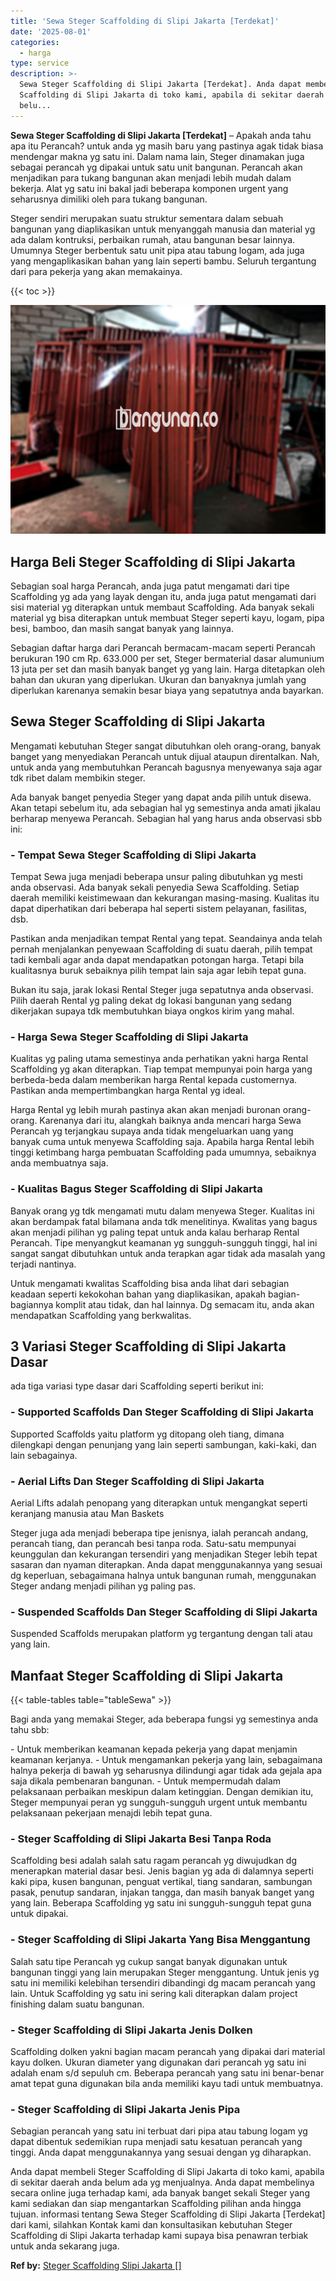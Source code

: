 ```yaml
---
title: 'Sewa Steger Scaffolding di Slipi Jakarta [Terdekat]'
date: '2025-08-01'
categories:
  - harga
type: service
description: >-
  Sewa Steger Scaffolding di Slipi Jakarta [Terdekat]. Anda dapat membeli Steger
  Scaffolding di Slipi Jakarta di toko kami, apabila di sekitar daerah anda
  belu...
---
```


**Sewa Steger Scaffolding di Slipi Jakarta \[Terdekat\]** – Apakah anda tahu apa itu Perancah? untuk anda yg masih baru yang pastinya agak tidak biasa mendengar makna yg satu ini. Dalam nama lain, Steger dinamakan juga sebagai perancah yg dipakai untuk satu unit bangunan. Perancah akan menjadikan para tukang bangunan akan menjadi lebih mudah dalam bekerja. Alat yg satu ini bakal jadi beberapa komponen urgent yang seharusnya dimiliki oleh para tukang bangunan.

Steger sendiri merupakan suatu struktur sementara dalam sebuah bangunan yang diaplikasikan untuk menyanggah manusia dan material yg ada dalam kontruksi, perbaikan rumah, atau bangunan besar lainnya. Umumnya Steger berbentuk satu unit pipa atau tabung logam, ada juga yang mengaplikasikan bahan yang lain seperti bambu. Seluruh tergantung dari para pekerja yang akan memakainya.

{{< toc >}}

![Sewa Steger Scaffolding di Slipi Jakarta [Terdekat]](/images/sewa-scaffolding-steger-05.png)

## Harga Beli Steger Scaffolding di Slipi Jakarta

Sebagian soal harga Perancah, anda juga patut mengamati dari tipe Scaffolding yg ada yang layak dengan itu, anda juga patut mengamati dari sisi material yg diterapkan untuk membaut Scaffolding. Ada banyak sekali material yg bisa diterapkan untuk membuat Steger seperti kayu, logam, pipa besi, bamboo, dan masih sangat banyak yang lainnya.

Sebagian daftar harga dari Perancah bermacam-macam seperti Perancah berukuran 190 cm Rp. 633.000 per set, Steger bermaterial dasar alumunium 13 juta per set dan masih banyak banget yg yang lain. Harga ditetapkan oleh bahan dan ukuran yang diperlukan. Ukuran dan banyaknya jumlah yang diperlukan karenanya semakin besar biaya yang sepatutnya anda bayarkan.

## Sewa Steger Scaffolding di Slipi Jakarta

Mengamati kebutuhan Steger sangat dibutuhkan oleh orang-orang, banyak banget yang menyediakan Perancah untuk dijual ataupun direntalkan. Nah, untuk anda yang membutuhkan Perancah bagusnya menyewanya saja agar tdk ribet dalam membikin steger.

Ada banyak banget penyedia Steger yang dapat anda pilih untuk disewa. Akan tetapi sebelum itu, ada sebagian hal yg semestinya anda amati jikalau berharap menyewa Perancah. Sebagian hal yang harus anda observasi sbb ini:

### \- Tempat Sewa Steger Scaffolding di Slipi Jakarta

Tempat Sewa juga menjadi beberapa unsur paling dibutuhkan yg mesti anda observasi. Ada banyak sekali penyedia Sewa Scaffolding. Setiap daerah memiliki keistimewaan dan kekurangan masing-masing. Kualitas itu dapat diperhatikan dari beberapa hal seperti sistem pelayanan, fasilitas, dsb.

Pastikan anda menjadikan tempat Rental yang tepat. Seandainya anda telah pernah menjalankan penyewaan Scaffolding di suatu daerah, pilih tempat tadi kembali agar anda dapat mendapatkan potongan harga. Tetapi bila kualitasnya buruk sebaiknya pilih tempat lain saja agar lebih tepat guna.

Bukan itu saja, jarak lokasi Rental Steger juga sepatutnya anda observasi. Pilih daerah Rental yg paling dekat dg lokasi bangunan yang sedang dikerjakan supaya tdk membutuhkan biaya ongkos kirim yang mahal.

### \- Harga Sewa Steger Scaffolding di Slipi Jakarta

Kualitas yg paling utama semestinya anda perhatikan yakni harga Rental Scaffolding yg akan diterapkan. Tiap tempat mempunyai poin harga yang berbeda-beda dalam memberikan harga Rental kepada customernya. Pastikan anda mempertimbangkan harga Rental yg ideal.

Harga Rental yg lebih murah pastinya akan akan menjadi buronan orang-orang. Karenanya dari itu, alangkah baiknya anda mencari harga Sewa Perancah yg terjangkau supaya anda tidak mengeluarkan uang yang banyak cuma untuk menyewa Scaffolding saja. Apabila harga Rental lebih tinggi ketimbang harga pembuatan Scaffolding pada umumnya, sebaiknya anda membuatnya saja.

### \- Kualitas Bagus Steger Scaffolding di Slipi Jakarta

Banyak orang yg tdk mengamati mutu dalam menyewa Steger. Kualitas ini akan berdampak fatal bilamana anda tdk menelitinya. Kwalitas yang bagus akan menjadi pilihan yg paling tepat untuk anda kalau berharap Rental Perancah. Tipe menyangkut keamanan yg sungguh-sungguh tinggi, hal ini sangat sangat dibutuhkan untuk anda terapkan agar tidak ada masalah yang terjadi nantinya.

Untuk mengamati kwalitas Scaffolding bisa anda lihat dari sebagian keadaan seperti kekokohan bahan yang diaplikasikan, apakah bagian-bagiannya komplit atau tidak, dan hal lainnya. Dg semacam itu, anda akan mendapatkan Scaffolding yang berkwalitas.

## 3 Variasi Steger Scaffolding di Slipi Jakarta Dasar

ada tiga variasi type dasar dari Scaffolding seperti berikut ini:

### \- Supported Scaffolds Dan Steger Scaffolding di Slipi Jakarta

Supported Scaffolds yaitu platform yg ditopang oleh tiang, dimana dilengkapi dengan penunjang yang lain seperti sambungan, kaki-kaki, dan lain sebagainya.

### \- Aerial Lifts Dan Steger Scaffolding di Slipi Jakarta

Aerial Lifts adalah penopang yang diterapkan untuk mengangkat seperti keranjang manusia atau Man Baskets

Steger juga ada menjadi beberapa tipe jenisnya, ialah perancah andang, perancah tiang, dan perancah besi tanpa roda. Satu-satu mempunyai keunggulan dan kekurangan tersendiri yang menjadikan Steger lebih tepat sasaran dan nyaman diterapkan. Anda dapat menggunakannya yang sesuai dg keperluan, sebagaimana halnya untuk bangunan rumah, menggunakan Steger andang menjadi pilihan yg paling pas.

### \- Suspended Scaffolds Dan Steger Scaffolding di Slipi Jakarta

Suspended Scaffolds merupakan platform yg tergantung dengan tali atau yang lain.

## Manfaat Steger Scaffolding di Slipi Jakarta

{{< table-tables table="tableSewa" >}}

Bagi anda yang memakai Steger, ada beberapa fungsi yg semestinya anda tahu sbb:

\- Untuk memberikan keamanan kepada pekerja yang dapat menjamin keamanan kerjanya. - Untuk mengamankan pekerja yang lain, sebagaimana halnya pekerja di bawah yg seharusnya dilindungi agar tidak ada gejala apa saja dikala pembenaran bangunan. - Untuk mempermudah dalam pelaksanaan perbaikan meskipun dalam ketinggian. Dengan demikian itu, Steger mempunyai peran yg sungguh-sungguh urgent untuk membantu pelaksanaan pekerjaan menajdi lebih tepat guna.

### \- Steger Scaffolding di Slipi Jakarta Besi Tanpa Roda

Scaffolding besi adalah salah satu ragam perancah yg diwujudkan dg menerapkan material dasar besi. Jenis bagian yg ada di dalamnya seperti kaki pipa, kusen bangunan, penguat vertikal, tiang sandaran, sambungan pasak, penutup sandaran, injakan tangga, dan masih banyak banget yang yang lain. Beberapa Scaffolding yg satu ini sungguh-sungguh tepat guna untuk dipakai.

### \- Steger Scaffolding di Slipi Jakarta Yang Bisa Menggantung

Salah satu tipe Perancah yg cukup sangat banyak digunakan untuk bangunan tinggi yang lain merupakan Steger menggantung. Untuk jenis yg satu ini memiliki kelebihan tersendiri dibandingi dg macam perancah yang lain. Untuk Scaffolding yg satu ini sering kali diterapkan dalam project finishing dalam suatu bangunan.

### \- Steger Scaffolding di Slipi Jakarta Jenis Dolken

Scaffolding dolken yakni bagian macam perancah yang dipakai dari material kayu dolken. Ukuran diameter yang digunakan dari perancah yg satu ini adalah enam s/d sepuluh cm. Beberapa perancah yang satu ini benar-benar amat tepat guna digunakan bila anda memiliki kayu tadi untuk membuatnya.

### \- Steger Scaffolding di Slipi Jakarta Jenis Pipa

Sebagian perancah yang satu ini terbuat dari pipa atau tabung logam yg dapat dibentuk sedemikian rupa menjadi satu kesatuan perancah yang tinggi. Anda dapat menggunakannya yang sesuai dengan yg diharapkan.

Anda dapat membeli Steger Scaffolding di Slipi Jakarta di toko kami, apabila di sekitar daerah anda belum ada yg menjualnya. Anda dapat membelinya secara online juga terhadap kami, ada banyak banget sekali Steger yang kami sediakan dan siap mengantarkan Scaffolding pilihan anda hingga tujuan. informasi tentang Sewa Steger Scaffolding di Slipi Jakarta \[Terdekat\] dari kami, silahkan Kontak kami dan konsultasikan kebutuhan Steger Scaffolding di Slipi Jakarta terhadap kami supaya bisa penawran terbiak untuk anda sekarang juga.

**Ref by:** [Steger Scaffolding Slipi Jakarta []](https://id.wikipedia.org/wiki/Steger)
